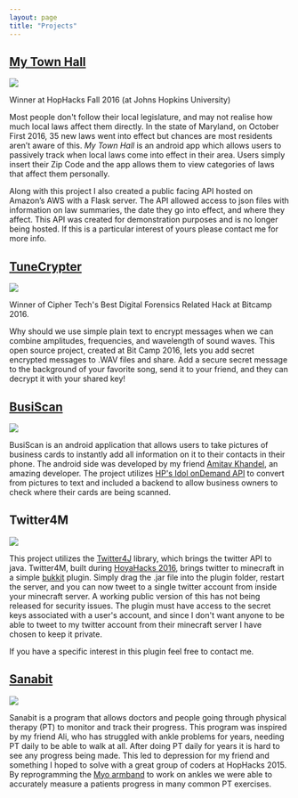 ```yaml
---
layout: page
title: "Projects"
---
```

**[My Town Hall](https://devpost.com/software/townhall)**
----------

<img src="http://i.imgur.com/0VoDbOS.png"/>

Winner at HopHacks Fall 2016 (at Johns Hopkins University)

Most people don't follow their local legislature, and may not realise how much local laws affect them directly.  In the state of Maryland, on October First 2016, 35 new laws went into effect but chances are most residents aren’t aware of this.  *My Town Hall* is an android app which allows users to passively track when local laws come into effect in their area.  Users simply insert their Zip Code and the app allows them to view categories of laws that affect them personally.

Along with this project I also created a public facing API hosted on Amazon’s AWS with a Flask server.  The API allowed access to json files with information on law summaries, the date they go into effect, and where they affect.  This API was created for demonstration purposes and is no longer being hosted.  If this is a particular interest of yours please contact me for more info.


**[TuneCrypter](http://devpost.com/software/tunecrypter-bitcamp16)**
----------

<img src="http://i.imgur.com/SLLAYvW.png"/>

Winner of Cipher Tech's Best Digital Forensics Related Hack at Bitcamp 2016.

Why should we use simple plain text to encrypt messages when we can combine amplitudes, frequencies, and wavelength of sound waves.  This open source project, created at Bit Camp 2016, lets you add secret encrypted messages to .WAV files and share.  Add a secure secret message to the background of your favorite song, send it to your friend, and they can decrypt it with your shared key!

**[BusiScan](https://github.com/BusyScanner/BusiScan-Android)**
----------

<img src="http://static1.squarespace.com/static/55c59574e4b00ba930e985e2/55c95ebce4b03c399626525c/55c95ebde4b04eba929616e5/1439260350523/Busiscan.jpg?format=300w"/>

BusiScan is an android application that allows users to take pictures of business cards to instantly add all information on it to their contacts in their phone.  The android side was developed by my friend [Amitav Khandel](http://www.amitavkhandelwal.com/), an amazing developer.  The project utilizes [HP's Idol onDemand API](https://dev.havenondemand.com/apis) to convert from pictures to text and included a backend to allow business owners to check where their cards are being scanned.

**Twitter4M**
----------

<img src="http://i.imgur.com/hwaqdyk.png"/>

This project utilizes the [Twitter4J](http://twitter4j.org/en/index.html) library, which brings the twitter API to java.  Twitter4M, built during [HoyaHacks 2016](http://www.hoyahacks.com/), brings twitter to minecraft in a simple [bukkit](https://www.spigotmc.org/) plugin. Simply drag the .jar file into the plugin folder, restart the server, and you can now tweet to a single twitter account from inside your minecraft server.  A working public version of this has not being released for security issues.  The plugin must have access to the secret keys associated with a user's account, and since I don't want anyone to be able to tweet to my twitter account from their minecraft server I have chosen to keep it private.  

If you have a specific interest in this plugin feel free to contact me.

**[Sanabit](https://github.com/mihilmy/sinabit)**
----------

<img src="http://challengepost-s3-challengepost.netdna-ssl.com/photos/production/software_photos/000/288/441/datas/gallery.jpg" />

Sanabit is a program that allows doctors and people going through physical therapy (PT) to monitor and track their progress.  This program was inspired by my friend Ali, who has struggled with ankle problems for years, needing PT daily to be able to walk at all.  After doing PT daily for years it is hard to see any progress being made.  This led to depression for my friend and something I hoped to solve with a great group of coders at HopHacks 2015.  By reprogramming the [Myo armband](https://www.myo.com/) to work on ankles we were able to accurately measure a patients progress in many common PT exercises.

